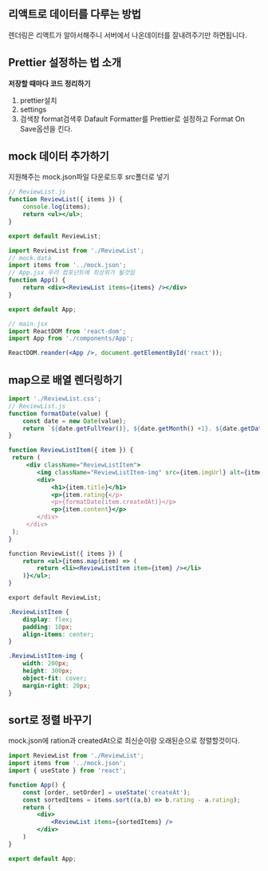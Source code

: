## 리액트로 데이터를 다루는 방법
렌더링은 리액트가 알아서해주니  서버에서 나온데이터를 잘내려주기만 하면됩니다.

## Prettier 설정하는 법 소개
**저장할 때마다 코드 정리하기**
1. prettier설치
2. settings
3. 검색창 format검색후 Dafault Formatter를 Prettier로 설정하고 Format On Save옵션을 킨다.

## mock 데이터 추가하기
지원해주는 mock.json파일 다운로드후 src폴더로 넣기
```jsx
// ReviewList.js
function ReviewList({ items }) {
	console.log(items);
	return <ul></ul>;
}

export default ReviewList;
```
```jsx
import ReviewList from './ReviewList';
// mock.data
import items from '../mock.json';
// App.jsx 우리 컴포넌트에 최상위가 될것임
function App() {
	return <div><ReviewList items={items} /></div>
}

export default App;
```
```jsx
// main.jsx
import ReactDOM from 'react-dom';
import App from './components/App';

ReactDOM.reander(<App />, document.getElementById('react'));
```

## map으로 배열 렌더링하기
```jsx
import './ReviewList.css';
// ReviewList.js
function formatDate(value) {
	const date = new Date(value);
	return `${date.getFullYear()}, ${date.getMonth() +1}. ${date.getDate()}`
}

function ReviewListItem({ item }) {
 return (
	 <div className="ReviewListItem">
		<img className="ReviewListItem-img" src={item.imgUrl} alt={itme.title} /> 
		<div>
			<h1>{item.title}</h1>
			<p>{item.rating{</p>
			<p>{formatDate(item.createdAt)}</p>	
			<p>{item.content}</p>
		</div>
	 </div>
 );
}

function ReviewList({ items }) {
	return <ul>{items.map(item) => (
		return <li><ReviewListItem item={item} /></li>	
	)}</ul>;
}

export default ReviewList;

```
```css
.ReviewListItem {
	display: flex;
	padding: 10px;
	align-items: center;
}

.ReviewListItem-img {
	width: 200px;
	height: 300px;
	object-fit: cover;
	margin-right: 20px;	
}
```

## sort로 정렬 바꾸기
mock.json에 ration과 createdAt으로 최신순이랑 오래된순으로 정렬할것이다.

```jsx
import ReviewList from './ReviewList';
import items from '../mock.json';
import { useState } from 'react';

function App() {
	const [order, setOrder] = useState('createAt');
	const sortedItems = items.sort((a,b) => b.rating - a.rating);
	return (
		<div>
			<ReviewList items={sortedItems} />
		</div>
	)
}

export default App;
```